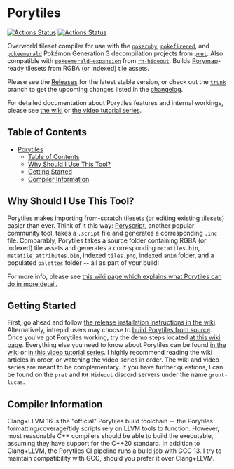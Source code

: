 # Porytiles

[![Actions Status](https://github.com/grunt-lucas/porytiles/workflows/Porytiles%20Develop%20Branch%20Build/badge.svg)](https://github.com/grunt-lucas/porytiles/actions)
[![Actions Status](https://github.com/grunt-lucas/porytiles/workflows/Porytiles%20Nightly%20Release/badge.svg)](https://github.com/grunt-lucas/porytiles/actions)

Overworld tileset compiler for use with the [`pokeruby`](https://github.com/pret/pokeruby), [`pokefirered`](https://github.com/pret/pokefirered), and [`pokeemerald`](https://github.com/pret/pokeemerald) Pokémon Generation 3 decompilation projects from [`pret`](https://github.com/pret). Also compatible with [`pokeemerald-expansion`](https://github.com/rh-hideout/pokeemerald-expansion) from [`rh-hideout`](https://github.com/rh-hideout). Builds [Porymap](https://github.com/huderlem/porymap)-ready tilesets from RGBA (or indexed) tile assets.

Please see the [Releases](https://github.com/grunt-lucas/porytiles/releases) for the latest stable version, or check out the [`trunk`](https://github.com/grunt-lucas/porytiles/tree/trunk) branch to get the upcoming changes listed in the [changelog](https://github.com/grunt-lucas/porytiles/blob/trunk/CHANGELOG.md).

For detailed documentation about Porytiles features and internal workings, please see [the wiki](https://github.com/grunt-lucas/porytiles/wiki) or [the video tutorial series](https://www.youtube.com/watch?v=dQw4w9WgXcQ).

## Table of Contents
- [Porytiles](#porytiles)
  - [Table of Contents](#table-of-contents)
  - [Why Should I Use This Tool?](#why-should-i-use-this-tool)
  - [Getting Started](#getting-started)
  - [Compiler Information](#compiler-information)

## Why Should I Use This Tool?

Porytiles makes importing from-scratch tilesets (or editing existing tilesets) easier than ever. Think of it this way: [Poryscript](https://github.com/huderlem/poryscript), another popular community tool, takes a `.script` file and generates a corresponding `.inc` file. Comparably, Porytiles takes a source folder containing RGBA (or indexed) tile assets and generates a corresponding `metatiles.bin`, `metatile_attributes.bin`, indexed `tiles.png`, indexed `anim` folder, and a populated `palettes` folder -- all as part of your build!

For more info, please see [this wiki page which explains what Porytiles can do in more detail.](https://github.com/grunt-lucas/porytiles/wiki/Why-Should-I-Use-This-Tool%3F)

## Getting Started

First, go ahead and follow [the release installation instructions in the wiki](https://github.com/grunt-lucas/porytiles/wiki/Installing-A-Release). Alternatively, intrepid users may choose to [build Porytiles from source](https://github.com/grunt-lucas/porytiles/wiki/Building-From-Source). Once you've got Porytiles working, try the demo steps located [at this wiki page](https://github.com/grunt-lucas/porytiles/wiki/My-First-Demo). Everything else you need to know about Porytiles can be found [in the wiki](https://github.com/grunt-lucas/porytiles/wiki) or [in this video tutorial series](https://www.youtube.com/watch?v=dQw4w9WgXcQ). I highly recommend reading the wiki articles in order, or watching the video series in order. The wiki and video series are meant to be complementary. If you have further questions, I can be found on the `pret` and `RH Hideout` discord servers under the name `grunt-lucas`.

## Compiler Information

Clang+LLVM 16 is the "official" Porytiles build toolchain -- the Porytiles formatting/coverage/tidy scripts rely on LLVM tools to function. However, most reasonable C++ compilers should be able to build the executable, assuming they have support for the C++20 standard. In addition to Clang+LLVM, the Porytiles CI pipeline runs a build job with GCC 13. I try to maintain compatibility with GCC, should you prefer it over Clang+LLVM.

